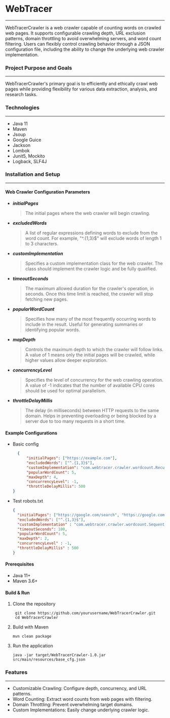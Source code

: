 # WebTracer

<hr/>

WebTracerCrawler is a web crawler capable of counting words on crawled web pages. It supports configurable
crawling depth, URL exclusion patterns, domain throttling to avoid overwhelming servers, and word count filtering. Users
can flexibly control crawling behavior through a JSON configuration file, including the ability to change the underlying
web crawler implementation.



### Project Purpose and Goals
<hr/>


WebTracerCrawler's primary goal is to efficiently and ethically crawl web pages while providing flexibility for various
data extraction, analysis, and research tasks.


### Technologies
<hr/>


- Java 11
- Maven
- Jsoup
- Google Guice
- Jackson
- Lombok
- Junit5, Mockito
- Logback, SLF4J

### Installation and Setup
<hr/>

#### Web Crawler Configuration Parameters
- ***initialPages*** 
    > The initial pages where the web crawler will begin crawling.
- ***excludedWords*** 
    > A list of regular expressions defining words to exclude from the word count. For example, "^.{1,3}$" will exclude words of length 1 to 3 characters.
- ***customImplementation*** 
    > Specifies a custom implementation class for the web crawler. The class should implement the crawler logic and be fully qualified.
- ***timeoutSeconds*** 
    > The maximum allowed duration for the crawler's operation, in seconds. Once this time limit is reached, the crawler will stop fetching new pages.
- ***popularWordCount*** 
    > Specifies how many of the most frequently occurring words to include in the result. Useful for generating summaries or identifying popular words.
- ***mapDepth*** 
    > Controls the maximum depth to which the crawler will follow links. A value of 1 means only the initial pages will be crawled, while higher values allow deeper exploration.
- ***concurrencyLevel*** 
    > Specifies the level of concurrency for the web crawling operation. A value of -1 indicates that the number of available CPU cores should be used for optimal parallelism.
- ***throttleDelayMillis*** 
    > The delay (in milliseconds) between HTTP requests to the same domain. Helps in preventing overloading or being blocked by a server due to too many requests in a short time.

#### Example Configurations

- Basic config
    ```json
      {
          "initialPages": ["https://example.com"],
          "excludedWords": ["^.{1,3}$"],
          "customImplementation": "com.webtracer.crawler.wordcount.RecursiveTaskWebCrawler",
          "popularWordCount": 5,
          "maxDepth": 4,
          "concurrencyLevel": -1,
          "throttleDelayMillis": 500
    }


    ```

- Test robots.txt
    ```json
    {
      "initialPages": ["https://google.com/search", "https://google.com/pqa", "https://google.com/default", "https://google.com/groups", "https://google.com/sdch"],
      "excludedWords": ["^.{1,3}$"],
      "customImplementation" : "com.webtracer.crawler.wordcount.SequentialWebCrawler",
      "timeoutSeconds": 100,
      "popularWordCount": 5,
      "maxDepth": 2,
      "concurrencyLevel" : -1,
      "throttleDelayMillis" : 500
    }
    
    ```
  
#### Prerequisites
- Java 11+
- Maven 3.6+

#### Build & Run
1. Clone the repository
   ```shell
    git clone https://github.com/yourusername/WebTracerCrawler.git
    cd WebTracerCrawler
   ```
2. Build with Maven
    ```shell
    mvn clean package
    ```
3. Run the application
    ```shell
    java -jar target/WebTracerCrawler-1.0.jar src/main/resources/base_cfg.json
    ```
   
### Features
<hr/>

- Customizable Crawling: Configure depth, concurrency, and URL patterns.
- Word Counting: Extract word counts from web pages with filtering.
- Domain Throttling: Prevent overwhelming target domains.
- Custom Implementations: Easily change underlying crawler logic.

